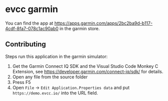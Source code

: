 # evcc garmin

You can find the app at <https://apps.garmin.com/apps/2bc2ba9d-b117-4cdf-8fa7-078c1ac90ab0> in the garmin store.

## Contributing

Steps run this application in the garmin simulator:

1. Get the Garmin Connect IQ SDK and the Visual Studio Code Monkey C Extension, see <https://developer.garmin.com/connect-iq/sdk/> for details.
2. Open any file from the source folder
3. Press F5
4. Open `File` -> `Edit Application.Properties data` and put `https://demo.evcc.io/` into the URL field.

